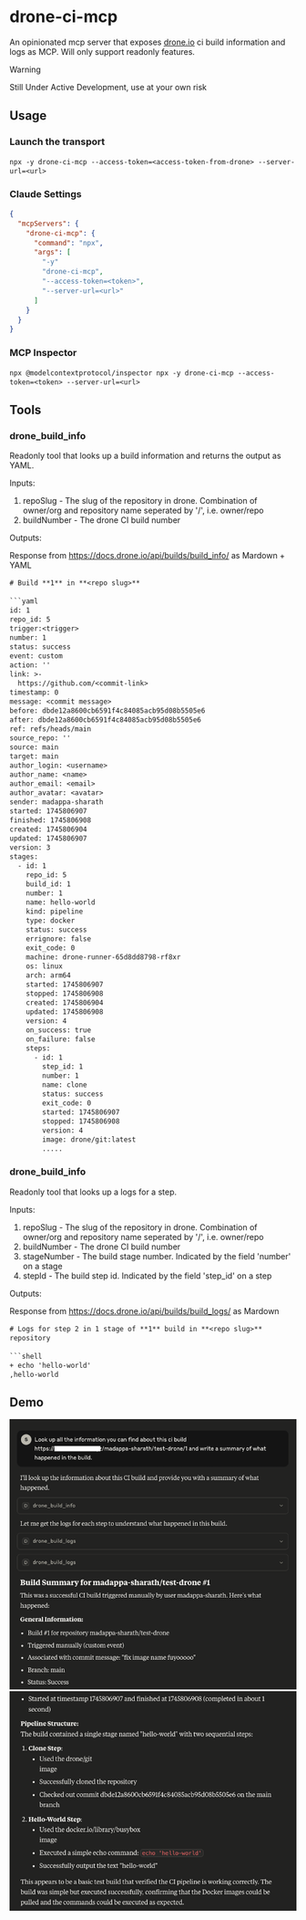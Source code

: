 # drone-ci-mcp

An opinionated mcp server that exposes [drone.io](https://www.drone.io/) ci build information and logs as MCP. Will only support readonly features.

> [!WARNING]
> Still Under Active Development, use at your own risk

## Usage

### Launch the transport
```
npx -y drone-ci-mcp --access-token=<access-token-from-drone> --server-url=<url>
```

### Claude Settings

```json
{
  "mcpServers": {
    "drone-ci-mcp": {
      "command": "npx",
      "args": [
        "-y"
        "drone-ci-mcp",
        "--access-token=<token>",
        "--server-url=<url>"
      ]
    }
  }
}
```

### MCP Inspector

```shell
npx @modelcontextprotocol/inspector npx -y drone-ci-mcp --access-token=<token> --server-url=<url>
```

## Tools

### drone_build_info

Readonly tool that looks up a build information and returns the output as YAML.

Inputs:

1. repoSlug - The slug of the repository in drone. Combination of owner/org and repository name seperated by '/', i.e. owner/repo
2. buildNumber - The drone CI build number

Outputs:

Response from https://docs.drone.io/api/builds/build_info/ as Mardown + YAML

```
# Build **1** in **<repo slug>**

```yaml
id: 1
repo_id: 5
trigger:<trigger>
number: 1
status: success
event: custom
action: ''
link: >-
  https://github.com/<commit-link>
timestamp: 0
message: <commit message>
before: dbde12a8600cb6591f4c84085acb95d08b5505e6
after: dbde12a8600cb6591f4c84085acb95d08b5505e6
ref: refs/heads/main
source_repo: ''
source: main
target: main
author_login: <username>
author_name: <name>
author_email: <email>
author_avatar: <avatar>
sender: madappa-sharath
started: 1745806907
finished: 1745806908
created: 1745806904
updated: 1745806907
version: 3
stages:
  - id: 1
    repo_id: 5
    build_id: 1
    number: 1
    name: hello-world
    kind: pipeline
    type: docker
    status: success
    errignore: false
    exit_code: 0
    machine: drone-runner-65d8dd8798-rf8xr
    os: linux
    arch: arm64
    started: 1745806907
    stopped: 1745806908
    created: 1745806904
    updated: 1745806908
    version: 4
    on_success: true
    on_failure: false
    steps:
      - id: 1
        step_id: 1
        number: 1
        name: clone
        status: success
        exit_code: 0
        started: 1745806907
        stopped: 1745806908
        version: 4
        image: drone/git:latest
        .....
```
### drone_build_info

Readonly tool that looks up a logs for a step.

Inputs:

1. repoSlug - The slug of the repository in drone. Combination of owner/org and repository name seperated by '/', i.e. owner/repo
2. buildNumber - The drone CI build number
3. stageNumber - The build stage number. Indicated by the field 'number' on a stage
4. stepId - The build step id. Indicated by the field 'step_id' on a step

Outputs:

Response from https://docs.drone.io/api/builds/build_logs/ as Mardown

```
# Logs for step 2 in 1 stage of **1** build in **<repo slug>** repository

```shell
+ echo 'hello-world'
,hello-world

```

## Demo

![screen shot of tool use in claude - page 1](./docs/media/demo-1.png "Screen Shot 1")
![screen shot of tool use in claude - page 2](./docs/media/demo-2.png "Screen Shot 2")
